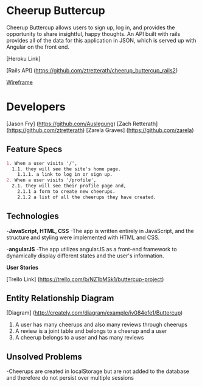
# Cheerup Buttercup
Cheerup Buttercup allows users to sign up, log in, and provides the opportunity to share insightful, happy thoughts. An API built with rails provides all of the data for this application in JSON, which is served up with Angular on the front end.

[Heroku Link]

[Rails API] (https://github.com/ztretterath/cheerup_buttercup_rails2)

[Wireframe](https://drive.google.com/file/d/0B9p6hJKmZMZEbXRyYzQ0M0NqU3c/view?usp=sharing)

# Developers
[Jason Fry] (https://github.com/Auslegung)
[Zach Retterath] (https://github.com/ztretterath)
[Zarela Graves] (https://github.com/zarela)

## Feature Specs
```markdown
1. When a user visits '/',
  1.1. they will see the site's home page.
    1.1.1. a link to log in or sign up.
2. When a user visits '/profile',
  2.1. they will see their profile page and,
    2.1.1 a form to create new cheerups.
    2.1.2 a list of all the cheerups they have created.
```
## Technologies

-**JavaScript, HTML, CSS**
-The app is written entirely in JavaScript, and the structure and styling were implemented with HTML and CSS.

-**angularJS**
-The app utilizes angularJS as a front-end framework to dynamically display different states and the user's information.

**User Stories**

[Trello Link] (https://trello.com/b/NZ1bMSk1/buttercup-project)

## Entity Relationship Diagram

[Diagram] (http://creately.com/diagram/example/iv084ofe1/Buttercup)

1. A user has many cheerups and also many reviews through cheerups
2. A review is a joint table and belongs to a cheerup and a user
3. A cheerup belongs to a user and has many reviews

## Unsolved Problems

-Cheerups are created in localStorage but are not added to the database and therefore do not persist over multiple sessions
